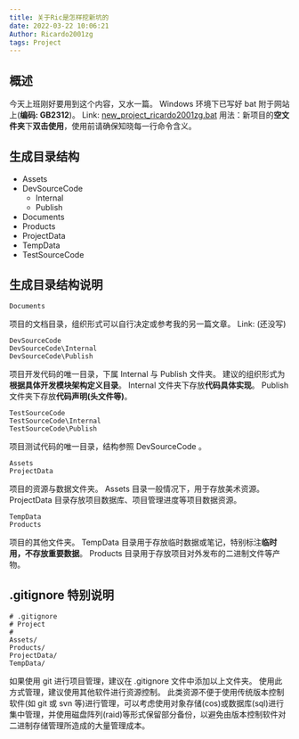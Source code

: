 ```yaml
---
title: 关于Ric是怎样挖新坑的
date: 2022-03-22 10:06:21
Author: Ricardo2001zg
tags: Project
---
```

## 概述
今天上班刚好要用到这个内容，又水一篇。
Windows 环境下已写好 bat 附于网站上(**编码: GB2312**)。
Link: [new_project_ricardo2001zg.bat](https://miao.ricardo2001zg.com/2022/03/22/%E5%85%B3%E4%BA%8ERic%E6%98%AF%E6%80%8E%E6%A0%B7%E6%8C%96%E6%96%B0%E5%9D%91%E7%9A%84/new_project_ricardo2001zg.bat)
用法：新项目的**空文件夹**下**双击使用**，使用前请确保知晓每一行命令含义。

## 生成目录结构
- Assets
- DevSourceCode
    - Internal
    - Publish
- Documents
- Products
- ProjectData
- TempData
- TestSourceCode

## 生成目录结构说明
```
Documents
```
项目的文档目录，组织形式可以自行决定或参考我的另一篇文章。
Link: (还没写)

```
DevSourceCode
DevSourceCode\Internal
DevSourceCode\Publish
```
项目开发代码的唯一目录，下属 Internal 与 Publish 文件夹。
建议的组织形式为**根据具体开发模块架构定义目录**。
Internal 文件夹下存放**代码具体实现**。
Publish 文件夹下存放**代码声明(头文件等)**。

```
TestSourceCode
TestSourceCode\Internal
TestSourceCode\Publish
```
项目测试代码的唯一目录，结构参照 DevSourceCode 。

```
Assets
ProjectData
```
项目的资源与数据文件夹。
Assets 目录一般情况下，用于存放美术资源。
ProjectData 目录存放项目数据库、项目管理进度等项目数据资源。

```
TempData
Products
```
项目的其他文件夹。
TempData 目录用于存放临时数据或笔记，特别标注**临时用，不存放重要数据**。
Products 目录用于存放项目对外发布的二进制文件等产物。

## .gitignore 特别说明
```
# .gitignore
# Project
#
Assets/
Products/
ProjectData/
TempData/
```
如果使用 git 进行项目管理，建议在 .gitignore 文件中添加以上文件夹。
使用此方式管理，建议使用其他软件进行资源控制。
此类资源不便于使用传统版本控制软件(如 git 或 svn 等)进行管理，可以考虑使用对象存储(cos)或数据库(sql)进行集中管理，并使用磁盘阵列(raid)等形式保留部分备份，以避免由版本控制软件对二进制存储管理所造成的大量管理成本。